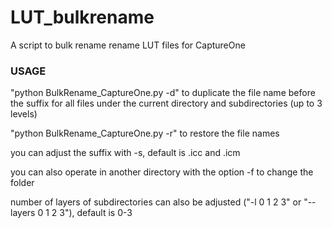 # LUT_bulkrename
A script to bulk rename rename LUT files for CaptureOne


### USAGE
"python BulkRename_CaptureOne.py -d" to duplicate the file name before the suffix for all files under the current directory and subdirectories (up to 3 levels)

"python BulkRename_CaptureOne.py -r" to restore the file names

you can adjust the suffix with -s, default is .icc and .icm 

you can also operate in another directory with the option -f to change the folder

number of layers of subdirectories can also be adjusted ("-l 0 1 2 3" or "--layers 0 1 2 3"), default is 0-3


